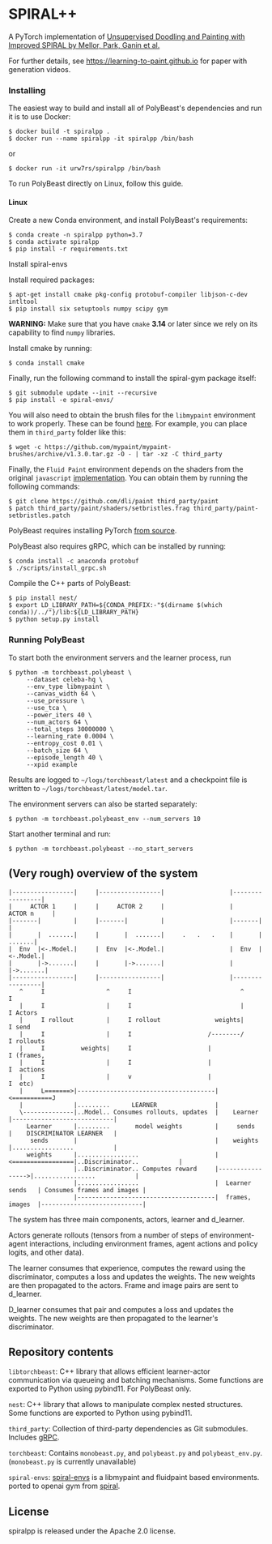 
# SPIRAL++

A PyTorch implementation of [Unsupervised Doodling and Painting with Improved SPIRAL
by Mellor, Park, Ganin et al.](https://arxiv.org/abs/1802.01561)

For further details, see https://learning-to-paint.github.io for paper with generation videos.

### Installing

The easiest way to build and install all of PolyBeast's dependencies
and run it is to use Docker:

```shell
$ docker build -t spiralpp .
$ docker run --name spiralpp -it spiralpp /bin/bash
```

or 

```shell
$ docker run -it urw7rs/spiralpp /bin/bash
```

To run PolyBeast directly on Linux, follow this guide.

#### Linux

Create a new Conda environment, and install PolyBeast's requirements:

```shell
$ conda create -n spiralpp python=3.7
$ conda activate spiralpp
$ pip install -r requirements.txt
```

Install spiral-envs

Install required packages:

```shell
$ apt-get install cmake pkg-config protobuf-compiler libjson-c-dev intltool
$ pip install six setuptools numpy scipy gym
```

**WARNING:** Make sure that you have `cmake` **3.14** or later since we rely
on its capability to find `numpy` libraries.

Install cmake by running:
```shell
$ conda install cmake
```

Finally, run the following command to install the spiral-gym package itself:

```shell
$ git submodule update --init --recursive
$ pip install -e spiral-envs/
```

You will also need to obtain the brush files for the `libmypaint` environment
to work properly. These can be found
[here](https://github.com/mypaint/mypaint-brushes). For example, you can
place them in `third_party` folder like this:

```shell
$ wget -c https://github.com/mypaint/mypaint-brushes/archive/v1.3.0.tar.gz -O - | tar -xz -C third_party
```

Finally, the `Fluid Paint` environment depends on the shaders from the original
`javascript` [implementation](https://github.com/dli/paint). You can obtain
them by running the following commands:

```shell
$ git clone https://github.com/dli/paint third_party/paint
$ patch third_party/paint/shaders/setbristles.frag third_party/paint-setbristles.patch
```

PolyBeast requires installing PyTorch
[from source](https://github.com/pytorch/pytorch#from-source).

PolyBeast also requires gRPC, which can be installed by running:

```shell
$ conda install -c anaconda protobuf
$ ./scripts/install_grpc.sh
```

Compile the C++ parts of PolyBeast:

```
$ pip install nest/
$ export LD_LIBRARY_PATH=${CONDA_PREFIX:-"$(dirname $(which conda))/../"}/lib:${LD_LIBRARY_PATH}
$ python setup.py install
```

### Running PolyBeast

To start both the environment servers and the learner process, run
```shell
$ python -m torchbeast.polybeast \
     --dataset celeba-hq \
     --env_type libmypaint \
     --canvas_width 64 \
     --use_pressure \
     --use_tca \
     --power_iters 40 \
     --num_actors 64 \
     --total_steps 30000000 \
     --learning_rate 0.0004 \
     --entropy_cost 0.01 \
     --batch_size 64 \
     --episode_length 40 \
     --xpid example
```

Results are logged to `~/logs/torchbeast/latest` and a checkpoint file is
written to `~/logs/torchbeast/latest/model.tar`.

The environment servers can also be started separately:

```shell
$ python -m torchbeast.polybeast_env --num_servers 10
```

Start another terminal and run:

```shell
$ python -m torchbeast.polybeast --no_start_servers
```

## (Very rough) overview of the system

```
|-----------------|     |-----------------|                  |-----------------|
|     ACTOR 1     |     |     ACTOR 2     |                  |     ACTOR n     |
|-------|         |     |-------|         |                  |-------|         |
|       |  .......|     |       |  .......|     .   .   .    |       |  .......|
|  Env  |<-.Model.|     |  Env  |<-.Model.|                  |  Env  |<-.Model.|
|       |->.......|     |       |->.......|                  |       |->.......|
|-----------------|     |-----------------|                  |-----------------|
   ^     I                 ^     I                              ^     I
   |     I                 |     I                              |     I Actors
   |     I rollout         |     I rollout               weights|     I send
   |     I                 |     I                     /--------/     I rollouts
   |     I          weights|     I                     |              I (frames,
   |     I                 |     I                     |              I  actions
   |     I                 |     v                     |              I  etc)
   |     L=======>|--------------------------------------|<===========J
   |              |.........      LEARNER                |
   \--------------|..Model.. Consumes rollouts, updates  |    Learner       |----------------------------|
     Learner      |.........       model weights         |     sends        |    DISCRIMINATOR LEARNER   |
      sends       |                                      |    weights       |.................           |
     weights      |.................                     |<=================|..Discriminator..           |
                  |..Discriminator.. Computes reward     |----------------->|.................           |
                  |.................                     |  Learner sends   | Consumes frames and images |
                  |--------------------------------------|  frames, images  |----------------------------|
```

The system has three main components, actors, learner and d_learner.

Actors generate rollouts (tensors from a number of steps of
environment-agent interactions, including environment frames, agent
actions and policy logits, and other data).

The learner consumes that experience, computes the reward using the discriminator, 
computes a loss and updates the weights. The new weights are then propagated to the actors.
Frame and image pairs are sent to d_learner.

D_learner consumes that pair and computes a loss and updates the weights.
The new weights are then propagated to the learner's discriminator.

## Repository contents

`libtorchbeast`: C++ library that allows efficient learner-actor
communication via queueing and batching mechanisms. Some functions are
exported to Python using pybind11. For PolyBeast only.

`nest`: C++ library that allows to manipulate complex
nested structures. Some functions are exported to Python using
pybind11.

`third_party`: Collection of third-party dependencies as Git
submodules. Includes [gRPC](https://grpc.io/).

`torchbeast`: Contains `monobeast.py`, and `polybeast.py` and
`polybeast_env.py`. (`monobeast.py` is currently unavailable)

`spiral-envs`: [spiral-envs](https://github.com/urw7rs/spiral-envs/tree/f4deb68b867a5688eb597902b7086f6914c33901) is a libmypaint and fluidpaint based environments. ported to openai
gym from [spiral](https://github.com/deepmind/spiral/tree/master/spiral/environments).

## License

spiralpp is released under the Apache 2.0 license.
